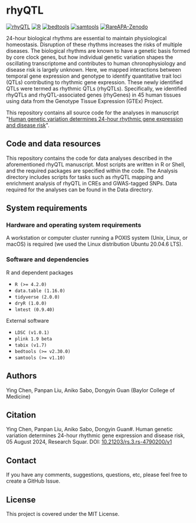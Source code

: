 # rhyQTL


[![rhyQTL](https://img.shields.io/badge/release-v1.0-brightgreen)]([https://example.com/release](https://github.com/YingChen10/rhyQTL/))
[![R](https://img.shields.io/badge/R-4.2.0-brightgreen)]([https://example.com/R](https://cran.r-project.org/))
[![bedtools](https://img.shields.io/badge/bedtools-v2.27.1-brightgreen)](https://bedtools.readthedocs.io/en/latest/)
[![samtools](https://img.shields.io/badge/samtools-v1.10-brightgreen)](https://www.htslib.org/)
[![RareAPA-Zenodo](https://img.shields.io/badge/Zenodo-brightgreen)](https://zenodo.org/records/11371829)

24-hour biological rhythms are essential to maintain physiological homeostasis. Disruption of these rhythms increases the risks of multiple diseases. The biological rhythms are known to have a genetic basis formed by core clock genes, but how individual genetic variation shapes the oscillating transcriptome and contributes to human chronophysiology and disease risk is largely unknown. Here, we mapped interactions between temporal gene expression and genotype to identify quantitative trait loci (QTLs) contributing to rhythmic gene expression. These newly identified QTLs were termed as rhythmic QTLs (rhyQTLs). Specifically, we identified rhyQTLs and rhyQTL-associated genes (rhyGenes) in 45 human tissues using data from the Genotype Tissue Expression (GTEx) Project. 

This repository contains all source code for the analyses in manuscript "[Human genetic variation determines 24-hour rhythmic gene expression and disease risk](https://www.researchsquare.com/article/rs-4790200/v1)".

## Code and data resources
This repository contains the code for data analyses described in the aforementioned rhyQTL manuscript. Most scripts are written in R or Shell, and the required packages are specified within the code. The Analysis directory includes scripts for tasks such as rhyQTL mapping and enrichment analysis of rhyQTL in CREs and GWAS-tagged SNPs. Data required for the analyses can be found in the Data directory.

## System requirements
### Hardware and operating system requirements
A workstation or computer cluster running a POXIS system (Unix, Linux, or macOS) is required (we used the Linux distribution Ubuntu 20.04.6 LTS).
### Software and dependencies
R and dependent packages
- `R (>= 4.2.0)`
- `data.table (1.16.0)`
- `tidyverse (2.0.0)`
- `dryR (1.0.0)`
- `lmtest (0.9.40)`

External software
- `LDSC (v1.0.1)`
- `plink 1.9 beta`
- `tabix (v1.7)`
- `bedtools (>= v2.30.0)`
- `samtools (>= v1.10)`

## Authors
Ying Chen, Panpan Liu, Aniko Sabo, Dongyin Guan (Baylor College of Medicine)

## Citation
Ying Chen, Panpan Liu, Aniko Sabo, Dongyin Guan#. Human genetic variation determines 24-hour rhythmic gene expression and disease risk, 05 August 2024, Research Squar. DOI: [10.21203/rs.3.rs-4790200/v1](https://doi.org/10.21203/rs.3.rs-4790200/v1)

## Contact
If you have any comments, suggestions, questions, etc, please feel free to create a GitHub Issue.

## License
This project is covered under the MIT License.
